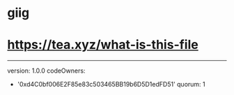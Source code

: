 # giig
# https://tea.xyz/what-is-this-file
---
version: 1.0.0
codeOwners:
  - '0xd4C0bf006E2F85e83c503465BB19b6D5D1edFD51'
quorum: 1
